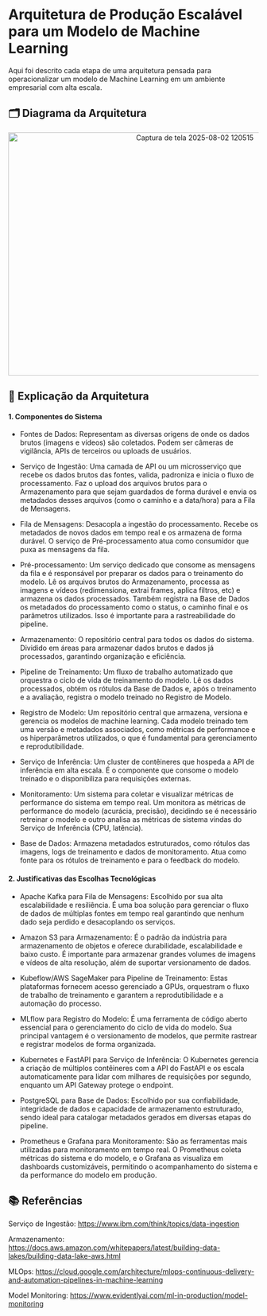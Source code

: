 # Arquitetura de Produção Escalável para um Modelo de Machine Learning

Aqui foi descrito cada etapa de uma arquitetura pensada para operacionalizar um modelo de Machine Learning em um ambiente empresarial com alta escala.
## 🗂️ Diagrama da Arquitetura
<div align="center">
  <img width="735" height="489" alt="Captura de tela 2025-08-02 120515" src="https://github.com/user-attachments/assets/6422c100-29ed-45bf-97c2-f64d121fb753" />
</div>

## 📄 Explicação da Arquitetura

#### 1. Componentes do Sistema

  * Fontes de Dados: Representam as diversas origens de onde os dados brutos (imagens e vídeos) são coletados. Podem ser câmeras de vigilância, APIs de terceiros ou uploads de usuários.

  * Serviço de Ingestão: Uma camada de API ou um microsserviço que recebe os dados brutos das fontes, valida, padroniza e inicia o fluxo de processamento. Faz o upload dos arquivos brutos para o Armazenamento para que sejam guardados de forma durável e envia os metadados desses arquivos (como o caminho e a data/hora) para a Fila de Mensagens.

  * Fila de Mensagens: Desacopla a ingestão do processamento. Recebe os metadados de novos dados em tempo real e os armazena de forma durável. O serviço de Pré-processamento atua como consumidor que puxa as mensagens da fila.

  * Pré-processamento: Um serviço dedicado que consome as mensagens da fila e é responsável por preparar os dados para o treinamento do modelo. Lê os arquivos brutos do Armazenamento, processa as imagens e vídeos (redimensiona, extrai frames, aplica filtros, etc) e armazena os dados processados. Também registra na Base de Dados os metadados do processamento como o status, o caminho final e os parâmetros utilizados. Isso é importante para a rastreabilidade do pipeline.

  * Armazenamento: O repositório central para todos os dados do sistema. Dividido em áreas para armazenar dados brutos e dados já processados, garantindo organização e eficiência.

  * Pipeline de Treinamento: Um fluxo de trabalho automatizado que orquestra o ciclo de vida de treinamento do modelo. Lê os dados processados, obtém os rótulos da Base de Dados e, após o treinamento e a avaliação, registra o modelo treinado no Registro de Modelo.

  * Registro de Modelo: Um repositório central que armazena, versiona e gerencia os modelos de machine learning. Cada modelo treinado tem uma versão e metadados associados, como métricas de performance e os hiperparâmetros utilizados, o que é fundamental para gerenciamento e reprodutibilidade.

  * Serviço de Inferência: Um cluster de contêineres que hospeda a API de inferência em alta escala. É o componente que consome o modelo treinado e o disponibiliza para requisições externas.

  * Monitoramento: Um sistema para coletar e visualizar métricas de performance do sistema em tempo real. Um monitora as métricas de performance do modelo (acurácia, precisão), decidindo se é necessário retreinar o modelo e outro analisa as métricas de sistema vindas do Serviço de Inferência (CPU, latência). 

  * Base de Dados: Armazena metadados estruturados, como rótulos das imagens, logs de treinamento e dados de monitoramento. Atua como fonte para os rótulos de treinamento e para o feedback do modelo.

#### 2. Justificativas das Escolhas Tecnológicas

* Apache Kafka para Fila de Mensagens: Escolhido por sua alta escalabilidade e resiliência. É uma boa solução para gerenciar o fluxo de dados de múltiplas fontes em tempo real garantindo que nenhum dado seja perdido e desacoplando os serviços.
  
* Amazon S3 para Armazenamento: É o padrão da indústria para armazenamento de objetos e oferece durabilidade, escalabilidade e baixo custo. É importante para armazenar grandes volumes de imagens e vídeos de alta resolução, além de suportar versionamento de dados.
  
* Kubeflow/AWS SageMaker para Pipeline de Treinamento: Estas plataformas fornecem acesso gerenciado a GPUs, orquestram o fluxo de trabalho de treinamento e garantem a reprodutibilidade e a automação do processo.
  
* MLflow para Registro do Modelo: É uma ferramenta de código aberto essencial para o gerenciamento do ciclo de vida do modelo. Sua principal vantagem é o versionamento de modelos, que permite rastrear e registrar modelos de forma organizada.
  
* Kubernetes e FastAPI para Serviço de Inferência: O Kubernetes gerencia a criação de múltiplos contêineres com a API do FastAPI e os escala automaticamente para lidar com milhares de requisições por segundo, enquanto um API Gateway protege o endpoint.
  
* PostgreSQL para Base de Dados: Escolhido por sua confiabilidade, integridade de dados e capacidade de armazenamento estruturado, sendo ideal para catalogar metadados gerados em diversas etapas do pipeline.
  
* Prometheus e Grafana para Monitoramento: São as ferramentas mais utilizadas para monitoramento em tempo real. O Prometheus coleta métricas do sistema e do modelo, e o Grafana as visualiza em dashboards customizáveis, permitindo o acompanhamento do sistema e da performance do modelo em produção.

## 📚 Referências
Serviço de Ingestão: https://www.ibm.com/think/topics/data-ingestion

Armazenamento: https://docs.aws.amazon.com/whitepapers/latest/building-data-lakes/building-data-lake-aws.html

MLOps: https://cloud.google.com/architecture/mlops-continuous-delivery-and-automation-pipelines-in-machine-learning

Model Monitoring: https://www.evidentlyai.com/ml-in-production/model-monitoring

